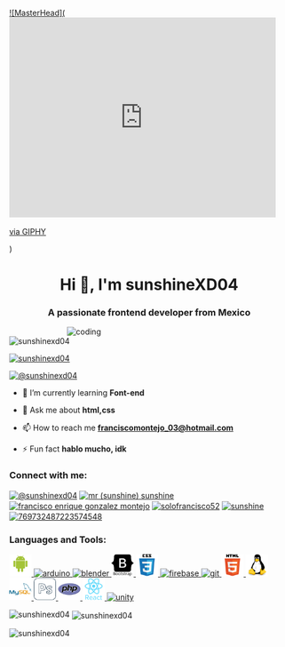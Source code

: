 [![MasterHead](<iframe src="https://giphy.com/embed/V4NSR1NG2p0KeJJyr5" width="480" height="360" frameBorder="0" class="giphy-embed" allowFullScreen></iframe><p><a href="https://giphy.com/gifs/hacker-hacking-binary-V4NSR1NG2p0KeJJyr5">via GIPHY</a></p>)](https://rishavchanda.io)
<h1 align="center">Hi 👋, I'm sunshineXD04</h1>
<h3 align="center">A passionate frontend developer from Mexico</h3>
<img align="right" alt="coding" width="400" src="https://i.pinimg.com/originals/b0/c8/19/b0c81961153a56eab83cf03d862345af.gif">


<p align="left"> <img src="https://komarev.com/ghpvc/?username=sunshinexd04&label=Profile%20views&color=0e75b6&style=flat" alt="sunshinexd04" /> </p>

<p align="left"> <a href="https://github.com/ryo-ma/github-profile-trophy"><img src="https://github-profile-trophy.vercel.app/?username=sunshinexd04" alt="sunshinexd04" /></a> </p>

<p align="left"> <a href="https://twitter.com/@sunshinexd04" target="blank"><img src="https://img.shields.io/twitter/follow/@sunshinexd04?logo=twitter&style=for-the-badge" alt="@sunshinexd04" /></a> </p>

- 🌱 I’m currently learning **Font-end**

- 💬 Ask me about **html,css**

- 📫 How to reach me **franciscomontejo_03@hotmail.com**

- ⚡ Fun fact **hablo mucho, idk**

<h3 align="left">Connect with me:</h3>
<p align="left">
<a href="https://twitter.com/@sunshinexd04" target="blank"><img align="center" src="https://raw.githubusercontent.com/rahuldkjain/github-profile-readme-generator/master/src/images/icons/Social/twitter.svg" alt="@sunshinexd04" height="30" width="40" /></a>
<a href="https://linkedin.com/in/mr (sunshine) sunshine" target="blank"><img align="center" src="https://raw.githubusercontent.com/rahuldkjain/github-profile-readme-generator/master/src/images/icons/Social/linked-in-alt.svg" alt="mr (sunshine) sunshine" height="30" width="40" /></a>
<a href="https://fb.com/francisco enrique gonzalez montejo" target="blank"><img align="center" src="https://raw.githubusercontent.com/rahuldkjain/github-profile-readme-generator/master/src/images/icons/Social/facebook.svg" alt="francisco enrique gonzalez montejo" height="30" width="40" /></a>
<a href="https://instagram.com/solofrancisco52" target="blank"><img align="center" src="https://raw.githubusercontent.com/rahuldkjain/github-profile-readme-generator/master/src/images/icons/Social/instagram.svg" alt="solofrancisco52" height="30" width="40" /></a>
<a href="https://www.youtube.com/c/sunshine" target="blank"><img align="center" src="https://raw.githubusercontent.com/rahuldkjain/github-profile-readme-generator/master/src/images/icons/Social/youtube.svg" alt="sunshine" height="30" width="40" /></a>
<a href="https://discord.gg/769732487223574548" target="blank"><img align="center" src="https://raw.githubusercontent.com/rahuldkjain/github-profile-readme-generator/master/src/images/icons/Social/discord.svg" alt="769732487223574548" height="30" width="40" /></a>
</p>

<h3 align="left">Languages and Tools:</h3>
<p align="left"> <a href="https://developer.android.com" target="_blank" rel="noreferrer"> <img src="https://raw.githubusercontent.com/devicons/devicon/master/icons/android/android-original-wordmark.svg" alt="android" width="40" height="40"/> </a> <a href="https://www.arduino.cc/" target="_blank" rel="noreferrer"> <img src="https://cdn.worldvectorlogo.com/logos/arduino-1.svg" alt="arduino" width="40" height="40"/> </a> <a href="https://www.blender.org/" target="_blank" rel="noreferrer"> <img src="https://download.blender.org/branding/community/blender_community_badge_white.svg" alt="blender" width="40" height="40"/> </a> <a href="https://getbootstrap.com" target="_blank" rel="noreferrer"> <img src="https://raw.githubusercontent.com/devicons/devicon/master/icons/bootstrap/bootstrap-plain-wordmark.svg" alt="bootstrap" width="40" height="40"/> </a> <a href="https://www.w3schools.com/css/" target="_blank" rel="noreferrer"> <img src="https://raw.githubusercontent.com/devicons/devicon/master/icons/css3/css3-original-wordmark.svg" alt="css3" width="40" height="40"/> </a> <a href="https://firebase.google.com/" target="_blank" rel="noreferrer"> <img src="https://www.vectorlogo.zone/logos/firebase/firebase-icon.svg" alt="firebase" width="40" height="40"/> </a> <a href="https://git-scm.com/" target="_blank" rel="noreferrer"> <img src="https://www.vectorlogo.zone/logos/git-scm/git-scm-icon.svg" alt="git" width="40" height="40"/> </a> <a href="https://www.w3.org/html/" target="_blank" rel="noreferrer"> <img src="https://raw.githubusercontent.com/devicons/devicon/master/icons/html5/html5-original-wordmark.svg" alt="html5" width="40" height="40"/> </a> <a href="https://www.linux.org/" target="_blank" rel="noreferrer"> <img src="https://raw.githubusercontent.com/devicons/devicon/master/icons/linux/linux-original.svg" alt="linux" width="40" height="40"/> </a> <a href="https://www.mysql.com/" target="_blank" rel="noreferrer"> <img src="https://raw.githubusercontent.com/devicons/devicon/master/icons/mysql/mysql-original-wordmark.svg" alt="mysql" width="40" height="40"/> </a> <a href="https://www.photoshop.com/en" target="_blank" rel="noreferrer"> <img src="https://raw.githubusercontent.com/devicons/devicon/master/icons/photoshop/photoshop-line.svg" alt="photoshop" width="40" height="40"/> </a> <a href="https://www.php.net" target="_blank" rel="noreferrer"> <img src="https://raw.githubusercontent.com/devicons/devicon/master/icons/php/php-original.svg" alt="php" width="40" height="40"/> </a> <a href="https://reactjs.org/" target="_blank" rel="noreferrer"> <img src="https://raw.githubusercontent.com/devicons/devicon/master/icons/react/react-original-wordmark.svg" alt="react" width="40" height="40"/> </a> <a href="https://unity.com/" target="_blank" rel="noreferrer"> <img src="https://www.vectorlogo.zone/logos/unity3d/unity3d-icon.svg" alt="unity" width="40" height="40"/> </a> </p>

<p><img align="left" src="https://github-readme-stats.vercel.app/api/top-langs?username=sunshinexd04&show_icons=true&locale=en&layout=compact" alt="sunshinexd04" /></p>

<p>&nbsp;<img align="center" src="https://github-readme-stats.vercel.app/api?username=sunshinexd04&show_icons=true&locale=en" alt="sunshinexd04" /></p>

<p><img align="center" src="https://github-readme-streak-stats.herokuapp.com/?user=sunshinexd04&" alt="sunshinexd04" /></p>
